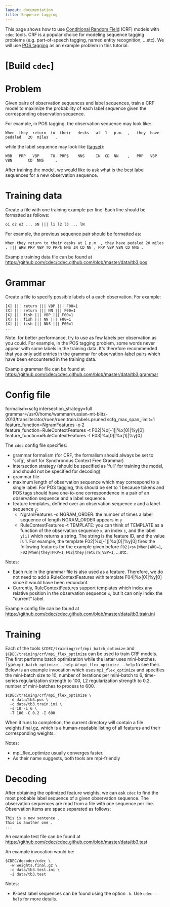 ```yaml
---
layout: documentation
title: Sequence tagging
---
```

This page shows how to use [Conditional Random Field](http://en.wikipedia.org/wiki/Conditional_random_field) (CRF) models with `cdec` tools. CRF is a popular choice for modeling sequence tagging problems (e.g. part-of-speech tagging, named entity recognition, ...etc). We will use [POS tagging](http://en.wikipedia.org/wiki/Part-of-speech_tagging) as an example problem in this tutorial.

# [Build `cdec`]

# Problem
Given pairs of observation sequences and label sequences, train a CRF model to maximize the probability of each label sequence given the corresponding observation sequence. 

For example, in POS tagging, the observation sequence may look like:

    When  they  return  to  their   desks   at  1   p.m.  ,   they  have  pedaled   20  miles   .

while the label sequence may look like ([tagset](http://www.cst.dk/mulinco/filer/PennTreebankTS.html)):

    WRB   PRP   VBP     TO  PRP$    NNS     IN  CD  NN    ,   PRP   VBP   VBN       CD  NNS     .

After training the model, we would like to ask what is the best label sequences for a new observation sequence.

# Training data

Create a file with one training example per line. Each line should be formatted as follows: 

    o1 o2 o3 ... oN ||| l1 l2 l3 ... lN

For example, the previous sequence pair should be formatted as:

    When they return to their desks at 1 p.m. , they have pedaled 20 miles . ||| WRB PRP VBP TO PRP$ NNS IN CD NN , PRP VBP VBN CD NNS .

Example training data file can be found at https://github.com/cdec/cdec.github.com/blob/master/data/tb3.pos

# Grammar

Create a file to specify possible labels of a each observation. For example:

    [X] ||| return ||| VBP ||| F00=1
    [X] ||| return ||| NN ||| F00=1
    [X] ||| fish ||| VBP ||| F00=1
    [X] ||| fish ||| NN ||| F00=1
    [X] ||| fish ||| NNS ||| F00=1
    ...

Note: for better performance, try to use as few labels per observation as you could. For example, in the POS tagging problem, some words never appear with some labels in the training data. It's therefore recommended that you only add entries in the grammar for observation-label pairs which have been encountered in the training data.

Example grammar file can be found at https://github.com/cdec/cdec.github.com/blob/master/data/tb3.grammar

# Config file

formalism=scfg
intersection_strategy=full
grammar=/usr0/home/wammar/russian-mt-blitz-2013/transliterator/ruen/ruen.train.labels.pruned
scfg_max_span_limit=1
feature_function=NgramFeatures -o 2
feature_function=RuleContextFeatures -t F02|%x[-1]|%x[0]|%y[0]
feature_function=RuleContextFeatures -t F03|%x[0]|%x[1]|%y[0]

The `cdec` config file specifies:
- grammar formalism (for CRF, the formalism should always be set to 'scfg', short for Synchronous Context Free Grammar)
- intersection strategy (should be specified as 'full' for training the model, and should not be specified for decoding)
- grammar file
- maximum length of observation sequence which may correspond to a single label. For POS tagging, this should be set to 1 because tokens and POS tags should have one-to-one correspondence in a pair of an observation sequence and a label sequence.
- feature templates, defined over an observation sequence `x` and a label sequence `y`:
    - NgramFeatures -o NGRAM_ORDER: the number of times a label sequence of length NGRAM_ORDER appears in `y`
    - RuleContextFeatures -t TEMPLATE: you can think of TEMPLATE as a function of the observation sequence `x`, an index `i`, and the label `y[i]` which returns a string. The string is the feature ID, and the value is 1. For example, the template F02|%x[-1]|%x[0]|%y[0] fires the following features for the example given before `F02|<s>|When|WRB=1`, `F02|When|they|PRP=1`, `F02|they|return|VBP=1`, ...etc.
    
Notes: 
- Each rule in the grammar file is also used as a feature. Therefore, we do not need to add a RuleContextFeatures with template F04|%x[0]|%y[0] since it would have been redundant.
- Currently, RuleContextFeatures support templates which index any relative position in the observation sequence `x`, but it can only index the "current" label.

Example config file can be found at https://github.com/cdec/cdec.github.com/blob/master/data/tb3.train.ini

# Training

Each of the tools `$CDEC/training/crf/mpi_batch_optimize` and `$CDEC/training/crf/mpi_flex_optimize` can be used to train CRF models. The first performs batch optimization while the latter uses mini-batches. Type `mpi_batch_optimize --help` or `mpi_flex_optimize --help` to see their. Below is an example invocation which uses `mpi_flex_optimize` and specifies the mini-batch size to 10, number of iterations per mini-batch to 6, time-series regularization strength to 100, L2 regularization strength to 0.2, number of mini-batches to process to 600. 

    $CDEC/training/crf/mpi_flex_optimize \
      -d data/tb3.pos \
      -c data/tb3.train.ini \
      -s 10 -i 6 \
      -T 100 -C 0.2 -I 600

When it runs to completion, the current directory will contain a file weights.final.gz, which is a human-readable listing of all features and their corresponding weights.

Notes:
- mpi_flex_optimize usually converges faster.
- As their name suggests, both tools are mpi-friendly

# Decoding

After obtaining the optimized feature weights, we can ask `cdec` to find the most probable label sequence of a given observation sequence. The observation sequences are read from a file with one sequence per line. Observation items are space separated as follows:

    This is a new sentence .
    This is another one .
    ...

An example test file can be found at https://github.com/cdec/cdec.github.com/blob/master/data/tb3.test

An example invocation would be:

    $CDEC/decoder/cdec \
      -w weights.final.gz \
      -c data/tb3.test.ini \
      -i data/tb3.test

Notes:
- K-best label sequences can be found using the option `-k`. Use `cdec --help` for more details.

